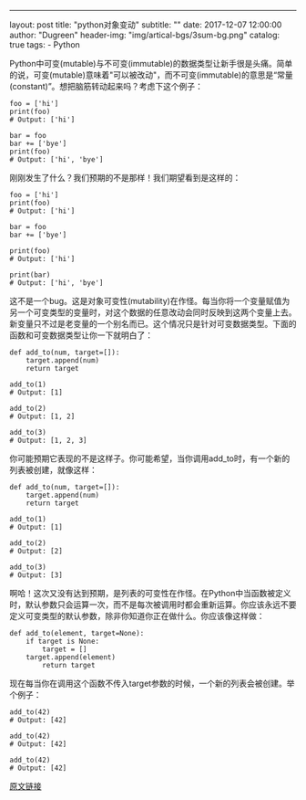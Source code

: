 ---
layout:     post
title:      "python对象变动"
subtitle:   ""
date:       2017-12-07 12:00:00
author:     "Dugreen"
header-img: "img/artical-bgs/3sum-bg.png"
catalog: true
tags:
    - Python

Python中可变(mutable)与不可变(immutable)的数据类型让新手很是头痛。简单的说，可变(mutable)意味着"可以被改动"，而不可变(immutable)的意思是“常量(constant)”。想把脑筋转动起来吗？考虑下这个例子：

	foo = ['hi']
	print(foo)
	# Output: ['hi']

	bar = foo
	bar += ['bye']
	print(foo)
	# Output: ['hi', 'bye']

刚刚发生了什么？我们预期的不是那样！我们期望看到是这样的：

	foo = ['hi']
	print(foo)
	# Output: ['hi']

	bar = foo
	bar += ['bye']

	print(foo)
	# Output: ['hi']

	print(bar)
	# Output: ['hi', 'bye']

这不是一个bug。这是对象可变性(mutability)在作怪。每当你将一个变量赋值为另一个可变类型的变量时，对这个数据的任意改动会同时反映到这两个变量上去。新变量只不过是老变量的一个别名而已。这个情况只是针对可变数据类型。下面的函数和可变数据类型让你一下就明白了：

	def add_to(num, target=[]):
	    target.append(num)
	    return target

	add_to(1)
	# Output: [1]

	add_to(2)
	# Output: [1, 2]

	add_to(3)
	# Output: [1, 2, 3]

你可能预期它表现的不是这样子。你可能希望，当你调用add_to时，有一个新的列表被创建，就像这样：


	def add_to(num, target=[]):
	    target.append(num)
	    return target

	add_to(1)
	# Output: [1]

	add_to(2)
	# Output: [2]

	add_to(3)
	# Output: [3]

啊哈！这次又没有达到预期，是列表的可变性在作怪。在Python中当函数被定义时，默认参数只会运算一次，而不是每次被调用时都会重新运算。你应该永远不要定义可变类型的默认参数，除非你知道你正在做什么。你应该像这样做：

	def add_to(element, target=None):
	    if target is None:
	        target = []
	    target.append(element)
    	    return target

现在每当你在调用这个函数不传入target参数的时候，一个新的列表会被创建。举个例子：

	add_to(42)
	# Output: [42]

	add_to(42)
	# Output: [42]

	add_to(42)
	# Output: [42]

[原文链接](https://eastlakeside.gitbooks.io/interpy-zh/content/Mutation/)
